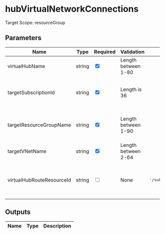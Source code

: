 # hubVirtualNetworkConnections

Target Scope: resourceGroup

## Parameters
| Name | Type | Required | Validation | Default value | Description |
| -- |  -- | -- | -- | -- | -- |
| virtualHubName | string | <input type="checkbox" checked> | Length between 1-80 | <pre></pre> | The name of the VirtualHub |
| targetSubscriptionId | string | <input type="checkbox" checked> | Length is 36 | <pre></pre> | The ID of the subscription where the target (to be attached) VNet is located |
| targetResourceGroupName | string | <input type="checkbox" checked> | Length between 1-90 | <pre></pre> | The name of the resourcegroup where the target (to be attached) VNet is located |
| targetVNetName | string | <input type="checkbox" checked> | Length between 2-64 | <pre></pre> | The name of the target (to be attached) VNet |
| virtualHubRouteResourceId | string | <input type="checkbox"> | None | <pre>'/subscriptions/&#36;{az.subscription().subscriptionId}/resourceGroups/&#36;{az.resourceGroup().name}/providers/Microsoft.Network/virtualHubs/&#36;{virtualHubName}/hubRouteTables/defaultRouteTable'</pre> | The VirtualHub routetable resourceId. Defaults to the `defaultRouteTable` table. |
## Outputs
| Name | Type | Description |
| -- |  -- | -- |

